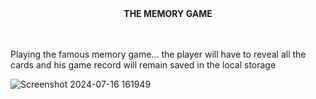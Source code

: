 <div style="text-align: center; font-weight: bolder; margin-bottom: 3rem">THE MEMORY GAME</div>

Playing the famous memory game... the player will have to reveal all the cards and his game record will remain saved in the local storage

![Screenshot 2024-07-16 161949](https://github.com/user-attachments/assets/33040ddb-b6b4-4590-bdbc-1c5277b0c990)
